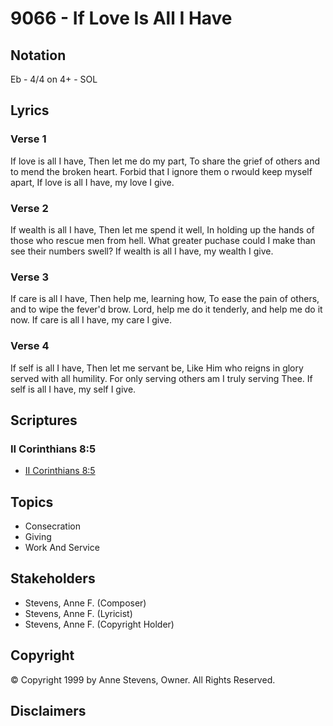 # 9066 - If Love Is All I Have

## Notation

Eb - 4/4 on 4+ - SOL

## Lyrics

### Verse 1

If love is all I have, Then let me do my part, To share the grief of others and to mend the broken heart. Forbid that I ignore them o rwould keep myself apart, If love is all I have, my love I give.

### Verse 2

If wealth is all I have, Then let me spend it well, In holding up the hands of those who rescue men from hell. What greater puchase could I make than see their numbers swell? If wealth is all I have, my wealth I give.

### Verse 3

If care is all I have, Then help me, learning how, To ease the pain of others, and to wipe the fever'd brow. Lord, help me do it tenderly, and help me do it now. If care is all I have, my care I give.

### Verse 4

If self is all I have, Then let me servant be, Like Him who reigns in glory served with all humility. For only serving others am I truly serving Thee. If self is all I have, my self I give.


## Scriptures

### II Corinthians 8:5

- [II Corinthians 8:5](https://www.biblegateway.com/passage/?search=II%20Corinthians%208%3A5)


## Topics

- Consecration
- Giving
- Work And Service

## Stakeholders

- Stevens, Anne F. (Composer)
- Stevens, Anne F. (Lyricist)
- Stevens, Anne F. (Copyright Holder)

## Copyright

© Copyright 1999 by Anne Stevens, Owner. All Rights Reserved.


## Disclaimers


